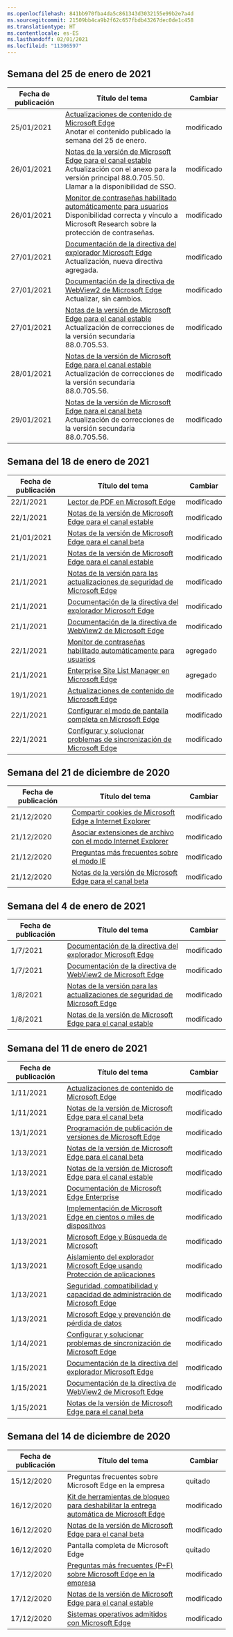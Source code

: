 ```yaml
---
ms.openlocfilehash: 841bb970fba4da5c861343d3032155e99b2e7a4d
ms.sourcegitcommit: 21509bb4ca9b2f62c657fbdb43267dec0de1c458
ms.translationtype: HT
ms.contentlocale: es-ES
ms.lasthandoff: 02/01/2021
ms.locfileid: "11306597"
---
```

<!-- This file is generated automatically each week. Changes made to this file will be overwritten.-->

## Semana del 25 de enero de 2021


| Fecha de publicación |Título del tema | Cambiar |
|------|------------|--------|
| 25/01/2021 | [Actualizaciones de contenido de Microsoft Edge](/DeployEdge/microsoft-edge-content-updates)<br>Anotar el contenido publicado la semana del 25 de enero. | modificado |
| 26/01/2021 | [Notas de la versión de Microsoft Edge para el canal estable](/DeployEdge/microsoft-edge-relnote-stable-channel)<br>Actualización con el anexo para la versión principal 88.0.705.50. Llamar a la disponibilidad de SSO.| modificado |
| 26/01/2021 | [Monitor de contraseñas habilitado automáticamente para usuarios](/DeployEdge/microsoft-edge-security-password-monitor)<br>Disponibilidad correcta y vínculo a Microsoft Research sobre la protección de contraseñas. | modificado |
| 27/01/2021 | [Documentación de la directiva del explorador Microsoft Edge](/DeployEdge/microsoft-edge-policies)<br>Actualización, nueva directiva agregada.| modificado |
| 27/01/2021 | [Documentación de la directiva de WebView2 de Microsoft Edge](/DeployEdge/microsoft-edge-webview-policies)<br>Actualizar, sin cambios. | modificado |
| 27/01/2021 | [Notas de la versión de Microsoft Edge para el canal estable](/DeployEdge/microsoft-edge-relnote-stable-channel)<br>Actualización de correcciones de la versión secundaria 88.0.705.53. | modificado |
| 28/01/2021 | [Notas de la versión de Microsoft Edge para el canal estable](/DeployEdge/microsoft-edge-relnote-stable-channel)<br>Actualización de correcciones de la versión secundaria 88.0.705.56. | modificado |
| 29/01/2021 | [Notas de la versión de Microsoft Edge para el canal beta](/DeployEdge/microsoft-edge-relnote-beta-channel)<br>Actualización de correcciones de la versión secundaria 88.0.705.56. | modificado |


## Semana del 18 de enero de 2021


| Fecha de publicación |Título del tema | Cambiar |
|------|------------|--------|
| 22/1/2021 | [Lector de PDF en Microsoft Edge](/DeployEdge/microsoft-edge-pdf) | modificado |
| 22/1/2021 | [Notas de la versión de Microsoft Edge para el canal estable](/DeployEdge/microsoft-edge-relnote-stable-channel) | modificado |
| 21/01/2021 | [Notas de la versión de Microsoft Edge para el canal beta](/DeployEdge/microsoft-edge-relnote-beta-channel) | modificado |
| 21/1/2021 | [Notas de la versión de Microsoft Edge para el canal estable](/DeployEdge/microsoft-edge-relnote-stable-channel) | modificado |
| 21/1/2021 | [Notas de la versión para las actualizaciones de seguridad de Microsoft Edge](/DeployEdge/microsoft-edge-relnotes-security) | modificado |
| 21/1/2021 | [Documentación de la directiva del explorador Microsoft Edge](/DeployEdge/microsoft-edge-policies) | modificado |
| 21/1/2021 | [Documentación de la directiva de WebView2 de Microsoft Edge](/DeployEdge/microsoft-edge-webview-policies) | modificado |
| 22/1/2021 | [Monitor de contraseñas habilitado automáticamente para usuarios](/DeployEdge/microsoft-edge-security-password-monitor) | agregado |
| 21/1/2021 | [Enterprise Site List Manager en Microsoft Edge ](/DeployEdge/edge-ie-mode-site-list-manager) | agregado |
| 19/1/2021 | [Actualizaciones de contenido de Microsoft Edge](/DeployEdge/microsoft-edge-content-updates) | modificado |
| 22/1/2021 | [Configurar el modo de pantalla completa en Microsoft Edge](/DeployEdge/microsoft-edge-configure-kiosk-mode) | modificado |
| 22/1/2021 | [Configurar y solucionar problemas de sincronización de Microsoft Edge](/DeployEdge/microsoft-edge-enterprise-sync) | modificado |


## Semana del 21 de diciembre de 2020


| Fecha de publicación |Título del tema | Cambiar |
|------|------------|--------|
| 21/12/2020 | [Compartir cookies de Microsoft Edge a Internet Explorer](/DeployEdge/edge-ie-mode-add-guidance-cookieshare) | modificado |
| 21/12/2020 | [Asociar extensiones de archivo con el modo Internet Explorer](/DeployEdge/edge-ie-mode-add-guidance-filetype-associations) | modificado |
| 21/12/2020 | [Preguntas más frecuentes sobre el modo IE](/DeployEdge/edge-ie-mode-faq) | modificado |
| 21/12/2020 | [Notas de la versión de Microsoft Edge para el canal beta](/DeployEdge/microsoft-edge-relnote-beta-channel) | modificado |


## Semana del 4 de enero de 2021


| Fecha de publicación |Título del tema | Cambiar |
|------|------------|--------|
| 1/7/2021 | [Documentación de la directiva del explorador Microsoft Edge](/DeployEdge/microsoft-edge-policies) | modificado |
| 1/7/2021 | [Documentación de la directiva de WebView2 de Microsoft Edge](/DeployEdge/microsoft-edge-webview-policies) | modificado |
| 1/8/2021 | [Notas de la versión para las actualizaciones de seguridad de Microsoft Edge](/DeployEdge/microsoft-edge-relnotes-security) | modificado |
| 1/8/2021 | [Notas de la versión de Microsoft Edge para el canal estable](/DeployEdge/microsoft-edge-relnote-stable-channel) | modificado |


## Semana del 11 de enero de 2021


| Fecha de publicación |Título del tema | Cambiar |
|------|------------|--------|
| 1/11/2021 | [Actualizaciones de contenido de Microsoft Edge](/DeployEdge/microsoft-edge-content-updates) | modificado |
| 1/11/2021 | [Notas de la versión de Microsoft Edge para el canal beta](/DeployEdge/microsoft-edge-relnote-beta-channel) | modificado |
| 13/1/2021 | [Programación de publicación de versiones de Microsoft Edge](/DeployEdge/microsoft-edge-release-schedule) | modificado |
| 1/13/2021 | [Notas de la versión de Microsoft Edge para el canal beta](/DeployEdge/microsoft-edge-relnote-beta-channel) | modificado |
| 1/13/2021 | [Notas de la versión de Microsoft Edge para el canal estable](/DeployEdge/microsoft-edge-relnote-stable-channel) | modificado |
| 1/13/2021 | [Documentación de Microsoft Edge Enterprise](/DeployEdge/index) | modificado |
| 1/13/2021 | [Implementación de Microsoft Edge en cientos o miles de dispositivos](/DeployEdge/microsoft-edge-video-deploy) | modificado |
| 1/13/2021 | [Microsoft Edge y Búsqueda de Microsoft](/DeployEdge/microsoft-edge-video-search) | modificado |
| 1/13/2021 | [Aislamiento del explorador Microsoft Edge usando Protección de aplicaciones](/DeployEdge/microsoft-edge-video-security-application-guard) | modificado |
| 1/13/2021 | [Seguridad, compatibilidad y capacidad de administración de Microsoft Edge](/DeployEdge/microsoft-edge-video-security-compatibility-manageability) | modificado |
| 1/13/2021 | [Microsoft Edge y prevención de pérdida de datos](/DeployEdge/microsoft-edge-video-security-dlp) | modificado |
| 1/14/2021 | [Configurar y solucionar problemas de sincronización de Microsoft Edge](/DeployEdge/microsoft-edge-enterprise-sync) | modificado |
| 1/15/2021 | [Documentación de la directiva del explorador Microsoft Edge](/DeployEdge/microsoft-edge-policies) | modificado |
| 1/15/2021 | [Documentación de la directiva de WebView2 de Microsoft Edge](/DeployEdge/microsoft-edge-webview-policies) | modificado |
| 1/15/2021 | [Notas de la versión de Microsoft Edge para el canal beta](/DeployEdge/microsoft-edge-relnote-beta-channel) | modificado |


## Semana del 14 de diciembre de 2020


| Fecha de publicación |Título del tema | Cambiar |
|------|------------|--------|
| 15/12/2020 | Preguntas frecuentes sobre Microsoft Edge en la empresa | quitado |
| 16/12/2020 | [Kit de herramientas de bloqueo para deshabilitar la entrega automática de Microsoft Edge](/DeployEdge/microsoft-edge-blocker-toolkit) | modificado |
| 16/12/2020 | [Notas de la versión de Microsoft Edge para el canal beta](/DeployEdge/microsoft-edge-relnote-beta-channel) | modificado |
| 16/12/2020 | Pantalla completa de Microsoft Edge | quitado |
| 17/12/2020 | [Preguntas más frecuentes (P+F) sobre Microsoft Edge en la empresa](/DeployEdge/faqs-edge-in-the-enterprise) | modificado |
| 17/12/2020 | [Notas de la versión de Microsoft Edge para el canal estable](/DeployEdge/microsoft-edge-relnote-stable-channel) | modificado |
| 17/12/2020 | [Sistemas operativos admitidos con Microsoft Edge](/DeployEdge/microsoft-edge-supported-operating-systems) | modificado |
